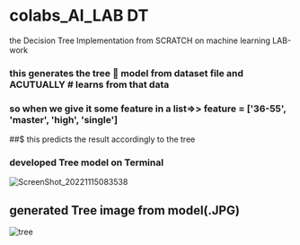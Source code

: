 # colabs_AI_LAB DT
the Decision Tree Implementation from SCRATCH on machine learning LAB-work
### this generates the tree 🎄 model from dataset file and ACUTUALLY # learns from that data
### so when we give it some feature in a list=>> feature = ['36-55', 'master', 'high', 'single']
##$ this predicts the result accordingly to the tree 
### developed Tree model on Terminal
![ScreenShot_20221115083538](https://user-images.githubusercontent.com/67198296/201816823-5027a6e7-8e81-489a-9f32-98756647b96a.png)


## generated Tree image from model(.JPG)
![tree](https://user-images.githubusercontent.com/67198296/201816826-40d6a948-d34a-4638-8ec1-83af6045762c.jpg)

